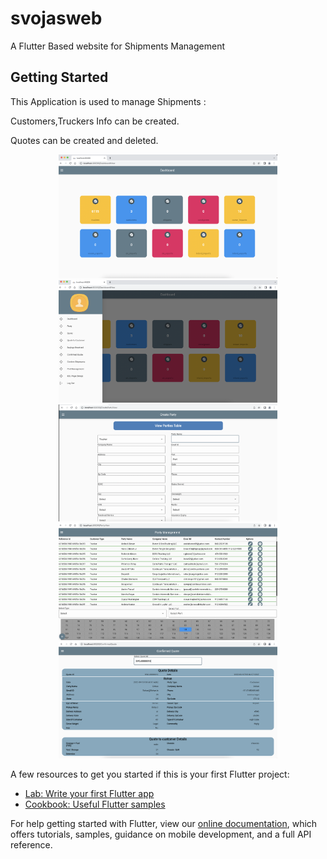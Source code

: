 # svojasweb

A Flutter Based website for Shipments Management

## Getting Started

This Application is used to manage Shipments :

Customers,Truckers Info can be created.

Quotes can be created and deleted.

<p align="center">
  <img src="./ss_1.png" width="350" title="Dashboard Screen">
  <img src="./ss_2.png" width="350" title="Drawer menu Screen">
<img src="./ss_3.png" width="350" title="Create Party Screen">
<img src="./ss_4.png" width="350" title="Party listing">
<img src="./ss_5.png" width="350" title="quote details">
</p>

A few resources to get you started if this is your first Flutter project:

- [Lab: Write your first Flutter app](https://flutter.dev/docs/get-started/codelab)
- [Cookbook: Useful Flutter samples](https://flutter.dev/docs/cookbook)

For help getting started with Flutter, view our
[online documentation](https://flutter.dev/docs), which offers tutorials,
samples, guidance on mobile development, and a full API reference.
